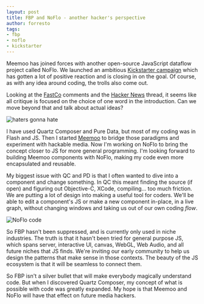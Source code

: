 ```yaml
--- 
layout: post
title: FBP and NoFlo - another hacker's perspective
author: forresto
tags: 
- fbp
- noflo
- kickstarter
---
```


Meemoo has joined forces with another open-source JavaScript dataflow project called NoFlo. We launched an ambitious [Kickstarter campaign](http://www.kickstarter.com/projects/noflo/noflo-development-environment) which has gotten a lot of positive reaction and is closing in on the goal. Of course, as with any idea around coding, the trolls also come out.

Looking at the [FastCo](http://www.fastcolabs.com/3016289/how-an-arcane-coding-method-from-1970s-banking-software-could-save-the-sanity-of-web-develop) comments and the [Hacker News](https://news.ycombinator.com/item?id=6264657) thread, it seems like all critique is focused on the choice of one word in the introduction. Can we move beyond that and talk about actual ideas?

![haters gonna hate](http://meemoo.org/images/baller-by-omar-noory.gif)

I have used Quartz Composer and Pure Data, but most of my coding was in Flash and JS. Then I started [Meemoo](http://meemoo.org) to bridge those paradigms and experiment with hackable media. Now I'm working on NoFlo to bring the concept closer to JS for more general programming. I'm looking forward to building Meemoo components with NoFlo, making my code even more encapsulated and reusable.

My biggest issue with QC and PD is that I often wanted to dive into a component and change something. In QC this meant finding the source (if open) and figuring out Objective-C, XCode, compiling... too much friction. We are putting a lot of design into making a useful tool for coders. We'll be able to edit a component's JS or make a new component in-place, in a live graph, without changing windows and taking us out of our own coding *flow*.

![NoFlo code](http://meemoo.org/images/noflo-code.jpg)

So FBP hasn't been suppressed, and is currently only used in niche industries. The truth is that it hasn't been tried for general purpose JS, which spans server, interactive UI, canvas, WebGL, Web Audio, and all future niches that JS finds. We're inviting our early community to help us design the patterns that make sense in those contexts. The beauty of the JS ecosystem is that it will be seamless to connect them.

So FBP isn't a silver bullet that will make everybody magically understand code. But when I discovered Quartz Composer, my concept of what is possible with code was greatly expanded. My hope is that Meemoo and NoFlo will have that effect on future media hackers.
